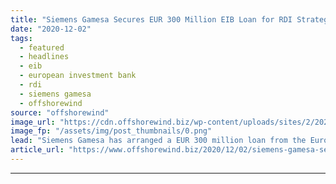 ```yaml
---
title: "Siemens Gamesa Secures EUR 300 Million EIB Loan for RDI Strategy"
date: "2020-12-02"
tags: 
  - featured
  - headlines
  - eib
  - european investment bank
  - rdi
  - siemens gamesa
  - offshorewind
source: "offshorewind"
image_url: "https://cdn.offshorewind.biz/wp-content/uploads/sites/2/2020/12/02114002/Siemens-Gamesa-Secures-EUR-300-Million-EIB-Loan-for-RDI-Strategy.png"
image_fp: "/assets/img/post_thumbnails/0.png"
lead: "Siemens Gamesa has arranged a EUR 300 million loan from the European Investment Bank"
article_url: "https://www.offshorewind.biz/2020/12/02/siemens-gamesa-secures-eur-300-million-eib-loan-for-rdi-strategy/"
---
```


---
